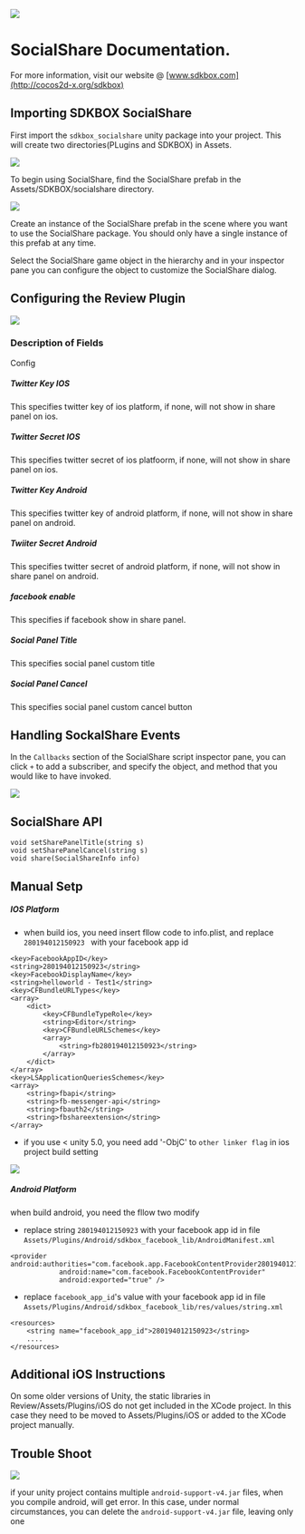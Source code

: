 ![](SDKBOX_logo.png)


<h1>SocialShare Documentation.</h1>

For more information, visit our website @ [www.sdkbox.com](http://cocos2d-x.org/sdkbox)

<h2>Importing SDKBOX SocialShare</h2>

First import the ```sdkbox_socialshare``` unity package into your project. This will create two directories(PLugins and SDKBOX) in Assets.

![](socialshare_folder.jpg)

To begin using SocialShare, find the SocialShare prefab in the Assets/SDKBOX/socialshare directory.

![](socialshare_folder_prelab.png)

Create an instance of the SocialShare prefab in the scene where you want to use the SocialShare package. You should only have a single instance of this prefab at any time.

Select the SocialShare game object in the hierarchy and in your inspector pane you can configure the object to customize the SocialShare dialog.

<h2>Configuring the Review Plugin</h2>

![](socialshare_config.png)

<h3>Description of Fields</h3>

Config

<h5>Twitter Key IOS</h5>
This specifies twitter key of ios platform, if none, will not show in share panel on ios.

<h5>Twitter Secret IOS</h5>

This specifies twitter secret of ios platfoorm, if none, will not show in share panel on ios.

<h5>Twitter Key Android</h5>

This specifies twitter key of android platform, if none, will not show in share panel on android.

<h5>Twiiter Secret Android</h5>

This specifies twitter secret of android platform, if none, will not show in share panel on android.

<h5>facebook enable</h5>

This specifies if facebook show in share panel.

<h5>Social Panel Title</h5>

This specifies social panel custom title

<h5>Social Panel Cancel</h5>

This specifies social panel custom cancel button

<h2>Handling SockalShare Events</h2>

In the ```Callbacks``` section of the SocialShare script inspector pane, you can click ```+``` to add a subscriber, and specify the object, and method that you would like to have invoked.

![](socialshare_callbacks.png)

<h2>SocialShare API</h2>

```
void setSharePanelTitle(string s)
void setSharePanelCancel(string s)
void share(SocialShareInfo info)

```

<h2>Manual Setp</h2>

<h5>IOS Platform</h5>

- when build ios, you need insert fllow code to info.plist, and replace `280194012150923 ` with your facebook app id


```
<key>FacebookAppID</key>
<string>280194012150923</string>
<key>FacebookDisplayName</key>
<string>helloworld - Test1</string>
<key>CFBundleURLTypes</key>
<array>
    <dict>
        <key>CFBundleTypeRole</key>
        <string>Editor</string>
        <key>CFBundleURLSchemes</key>
        <array>
            <string>fb280194012150923</string>
        </array>
    </dict>
</array>
<key>LSApplicationQueriesSchemes</key>
<array>
    <string>fbapi</string>
    <string>fb-messenger-api</string>
    <string>fbauth2</string>
    <string>fbshareextension</string>
</array>
```

- if you use < unity 5.0, you need add '-ObjC' to `other linker flag` in ios project build setting

![](socialshare_ios_project_setting.png)

<h5>Android Platform</h5>

when build android, you need the fllow two modify

- replace string `280194012150923` with your facebook app id in file `Assets/Plugins/Android/sdkbox_facebook_lib/AndroidManifest.xml`

```
<provider android:authorities="com.facebook.app.FacebookContentProvider280194012150923"
            android:name="com.facebook.FacebookContentProvider"
            android:exported="true" />
```

- replace `facebook_app_id`'s value with your facebook app id in file `Assets/Plugins/Android/sdkbox_facebook_lib/res/values/string.xml`

```
<resources>
    <string name="facebook_app_id">280194012150923</string>
    ....
</resources>
```

<h2>Additional iOS Instructions</h2>
On some older versions of Unity, the static libraries in Review/Assets/Plugins/iOS do not get included in the XCode project. In this case they need to be moved to Assets/Plugins/iOS or added to the XCode project manually.

<h2>Trouble Shoot</h2>

![](socialshare_conflict_error.png)

if your unity project contains multiple `android-support-v4.jar` files, when you compile android, will get error.
In this case, under normal circumstances, you can delete the `android-support-v4.jar` file, leaving only one
